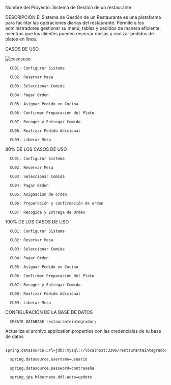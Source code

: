 Nombre del Proyecto: Sistema de Gestión de un restaurante

DESCRIPCIÓN
   El Sistema de Gestión de un Restaurante es una plataforma para facilitar las operaciones 
   diarias del restaurante. Permite a los administradores gestionar su menú, tablas y pedidos 
   de manera eficiente, mientras que los clientes pueden reservar mesas y realizar pedidos de 
   platos en línea.

CASOS DE USO 

![casosuso](https://github.com/user-attachments/assets/75004744-324b-4659-b5a7-4a4eda967433)


      CU01: Configurar Sistema 
      
      CU02: Reservar Mesa  
      
      CU03: Seleccionar Comida 
      
      CU04: Pagar Orden 
      
      CU05: Asignar Pedido en Cocina 
      
      CU06: Confirmar Preparación del Plato 
      
      CU07: Recoger y Entregar Comida 
      
      CU08: Realizar Pedido Adicional 
      
      CU09: Liberar Mesa 


   80% DE LOS CASOS DE USO 
   
      CU01: Configurar Sistema 
      
      CU02: Reservar Mesa  
      
      CU03: Seleccionar Comida 
      
      CU04: Pagar Orden 

      CU05: Asignación de orden

      CU06: Preparación y confirmación de orden

      CU07: Recogida y Entrega de Orden

 100% DE LOS CASOS DE USO 
 
      CU01: Configurar Sistema 
      
      CU02: Reservar Mesa  
      
      CU03: Seleccionar Comida 
      
      CU04: Pagar Orden 
      
      CU05: Asignar Pedido en Cocina 
      
      CU06: Confirmar Preparación del Plato 
      
      CU07: Recoger y Entregar Comida 
      
      CU08: Realizar Pedido Adicional 
      
      CU09: Liberar Mesa 

CONFIGURACIÓN DE LA BASE DE DATOS
   
      CREATE DATABASE restauranteintegrador;
   
Actualiza el archivo application.properties con las credenciales de tu base de datos

      spring.datasource.url=jdbc:mysql://localhost:3306/restauranteintegrador
      
      spring.datasource.username=usuario
      
      spring.datasource.password=contraseña
      
      spring.jpa.hibernate.ddl-auto=update
